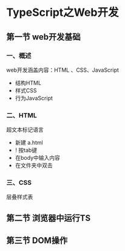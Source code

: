 # TypeScript之Web开发

## 第一节 web开发基础

### 一、概述

web开发涵盖内容：HTML 、CSS、JavaScript

- 结构HTML 
- 样式CSS
- 行为JavaScript

### 二、HTML

超文本标记语言

- 新建 a.html
- ! 按tab键
- 在body中输入内容
- 在文件夹中双击

### 三、CSS

层叠样式表

## 第二节 浏览器中运行TS

## 第三节 DOM操作

